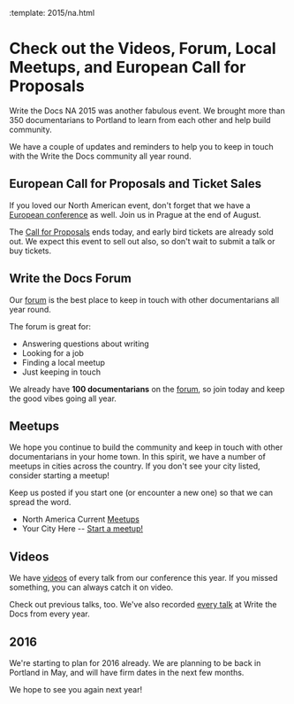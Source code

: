 :template: 2015/na.html


# Check out the Videos, Forum, Local Meetups, and European Call for Proposals

Write the Docs NA 2015 was another fabulous event.
We brought more than 350 documentarians to Portland to learn from each other
and help build community.

We have a couple of updates and reminders to help you to keep in touch with the Write the Docs community all year round.

## European Call for Proposals and Ticket Sales

If you loved our North American event,
don't forget that we have a [European conference](https://www.writethedocs.org/conf/eu/2015/) as well.
Join us in Prague at the end of August.

The [Call for Proposals](https://www.writethedocs.org/conf/eu/2015/cfp/) ends today, and early bird tickets are already sold out. 
We expect this event to sell out also,
so don't wait to submit a talk or buy tickets.

## Write the Docs Forum

Our [forum](http://forum.writethedocs.org/) is the best place to keep in touch with other documentarians all year round. 

The forum is great for: 

* Answering questions about writing
* Looking for a job
* Finding a local meetup
* Just keeping in touch

We already have **100 documentarians** on the [forum](http://forum.writethedocs.org/), so join today and keep the good vibes going all year.

## Meetups

We hope you continue to build the community and keep in touch with other documentarians in your home town. In this spirit, we have a number of meetups in cities across the country. If you don't see your city listed, consider starting a meetup! 

Keep us posted if you start one (or encounter a new one) so that we can spread the word.

* North America Current [Meetups](https://www.writethedocs.org/meetups/)
* Your City Here -- [Start a meetup!](https://www.youtube.com/watch?v=ZwQ8Kd48d0w)

## Videos

We have [videos](https://www.youtube.com/playlist?list=PLmV2D6sIiX3UW1kPWlhzyo4lr6e3US6re) of every talk from our conference this year. If you missed something, you can always catch it on video.

Check out previous talks, too. We've also recorded [every talk](https://www.writethedocs.org/videos/) at Write the Docs from every year.


## 2016

We're starting to plan for 2016 already.
We are planning to be back in Portland in May,
and will have firm dates in the next few months.

We hope to see you again next year!
